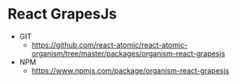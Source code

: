 React GrapesJs 
===============
<!--hidden-->
   * GIT
      * https://github.com/react-atomic/react-atomic-organism/tree/master/packages/organism-react-grapesjs
   * NPM
      * https://www.npmjs.com/package/organism-react-grapesjs
<!--/hidden-->



